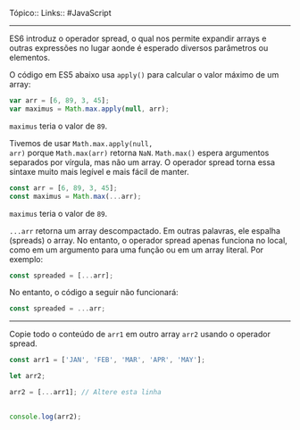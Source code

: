Tópico::
Links:: #JavaScript 

---

ES6 introduz o operador spread, o qual nos permite expandir arrays e outras expressões no lugar aonde é esperado diversos parâmetros ou elementos.

O código em ES5 abaixo usa `apply()` para calcular o valor máximo de um array:

```js
var arr = [6, 89, 3, 45];
var maximus = Math.max.apply(null, arr);
```

`maximus` teria o valor de `89`.

Tivemos de usar `Math.max.apply(null, arr)` porque `Math.max(arr)` retorna `NaN`. `Math.max()` espera argumentos separados por vírgula, mas não um array. O operador spread torna essa sintaxe muito mais legível e mais fácil de manter.

```js
const arr = [6, 89, 3, 45];
const maximus = Math.max(...arr);
```

`maximus` teria o valor de `89`.

`...arr` retorna um array descompactado. Em outras palavras, ele espalha (spreads) o array. No entanto, o operador spread apenas funciona no local, como em um argumento para uma função ou em um array literal. Por exemplo:

```js
const spreaded = [...arr];
```

No entanto, o código a seguir não funcionará:

```js
const spreaded = ...arr;
```

---

Copie todo o conteúdo de `arr1` em outro array `arr2` usando o operador spread.

```js
const arr1 = ['JAN', 'FEB', 'MAR', 'APR', 'MAY'];

let arr2;

arr2 = [...arr1]; // Altere esta linha
 

console.log(arr2);
```